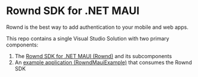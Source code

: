 ﻿# Rownd SDK for .NET MAUI

Rownd is the best way to add authentication to your mobile and web apps.

This repo contains a single Visual Studio Solution with two primary components:
1) The [Rownd SDK for .NET MAUI (Rownd)](/Rownd) and its subcomponents
2) An [example application (RowndMauiExample)](/examples) that consumes the Rownd SDK
